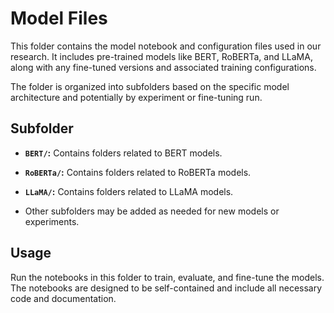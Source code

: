 # Model Files

This folder contains the model notebook and configuration files used in our research.  It includes pre-trained models like BERT, RoBERTa, and LLaMA, along with any fine-tuned versions and associated training configurations.

The folder is organized into subfolders based on the specific model architecture and potentially by experiment or fine-tuning run.

## Subfolder

*   **`BERT/`:** Contains folders related to BERT models.
*   **`RoBERTa/`:** Contains folders related to RoBERTa models.
*   **`LLaMA/`:** Contains folders related to LLaMA models.

* Other subfolders may be added as needed for new models or experiments.

## Usage
Run the notebooks in this folder to train, evaluate, and fine-tune the models. The notebooks are designed to be self-contained and include all necessary code and documentation.